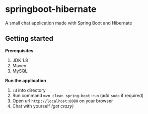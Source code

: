 # springboot-hibernate
A small chat application made with Spring Boot and Hibernate

## Getting started

**Prerequisites**

1. JDK 1.8
2. Maven
3. MySQL
    
**Run the application**

1. `cd` into directory
2. Run command `mvn clean spring-boot:run` (add `sudo` if required)
3. Open url `http://localhost:8080` on your browser
4. Chat with yourself _(get crazy)_


